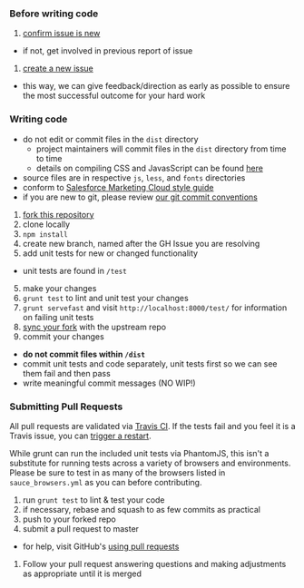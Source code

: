 ### Before writing code
1. [confirm issue is new](https://github.com/ExactTarget/fuelux/issues)
  - if not, get involved in previous report of issue
1. [create a new issue](https://github.com/ExactTarget/fuelux/issues/new)
  - this way, we can give feedback/direction as early as possible to ensure the most successful outcome for your hard work

### Writing code
* do not edit or commit files in the `dist` directory
  - project maintainers will commit files in the `dist` directory from time to time
  - details on compiling CSS and JavasScript can be found [here](https://github.com/exacttarget/fuelux/blob/master/DETAILS.md#compiling-code)
* source files are in respective `js`, `less`, and `fonts` directories
* conform to [Salesforce Marketing Cloud style guide](https://github.com/ExactTarget/javascript)
* if you are new to git, please review [our git commit conventions](https://github.com/ExactTarget/fuelux/wiki/Fuel-UX-Git-and-GitHub-Conventions)


1. [fork this repository](https://github.com/ExactTarget/fuelux/fork)
2. clone locally
3. `npm install`
4. create new branch, named after the GH Issue you are resolving
5. add unit tests for new or changed functionality
  - unit tests are found in `/test`
5. make your changes
6. `grunt test` to lint and unit test your changes
7. `grunt servefast` and visit `http://localhost:8000/test/` for information on failing unit tests
1. [sync your fork](https://help.github.com/articles/syncing-a-fork/) with the upstream repo
1. commit your changes
  - **do not commit files within ````/dist````**
  - commit unit tests and code separately, unit tests first so we can see them fail and then pass
  - write meaningful commit messages (NO WIP!)

### Submitting Pull Requests
All pull requests are validated via [Travis CI](https://travis-ci.org/). If the tests fail and you feel it is a Travis issue, you can [trigger a restart](https://github.com/exacttarget/fuelux/blob/master/DETAILS.md#travis-ci).

While grunt can run the included unit tests via PhantomJS, this isn't a substitute for running tests across a variety of browsers and environments. Please be sure to test in as many of the browsers listed in `sauce_browsers.yml` as you can before contributing.

1. run `grunt test` to lint & test your code
1. if necessary, rebase and squash to as few commits as practical
1. push to your forked repo
1. submit a pull request to master
- for help, visit GitHub's [using pull requests](https://help.github.com/articles/using-pull-requests)
1. Follow your pull request answering questions and making adjustments as appropriate until it is merged
